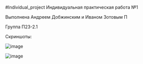 #Individual_project
Индивидуальная практическая работа №1

Выполнена Андреем Добжинским и Иваном Зотовым П

Группа П23-2.1

Скриншоты:

![image](https://github.com/user-attachments/assets/1616fa54-7385-437d-966c-bdb9ea18dc72)

![image](https://github.com/user-attachments/assets/f354bf8f-bf65-4db1-9c39-1620ee102b48)

